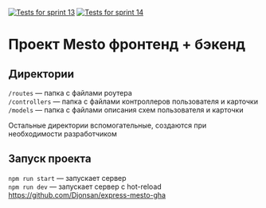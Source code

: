 [![Tests for sprint 13](https://github.com/Djonsan/express-mesto-gha/actions/workflows/tests-13-sprint.yml/badge.svg)](https://github.com/Djonsan/express-mesto-gha/actions/workflows/tests-13-sprint.yml) [![Tests for sprint 14](https://github.com/Djonsan/express-mesto-gha/actions/workflows/tests-14-sprint.yml/badge.svg)](https://github.com/Djonsan/express-mesto-gha/actions/workflows/tests-14-sprint.yml)
# Проект Mesto фронтенд + бэкенд

## Директории

`/routes` — папка с файлами роутера  
`/controllers` — папка с файлами контроллеров пользователя и карточки   
`/models` — папка с файлами описания схем пользователя и карточки  
  
Остальные директории вспомогательные, создаются при необходимости разработчиком

## Запуск проекта

`npm run start` — запускает сервер   
`npm run dev` — запускает сервер с hot-reload
https://github.com/Djonsan/express-mesto-gha
